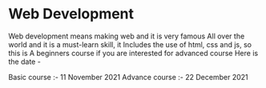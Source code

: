 # Web Development
Web development means making web and it is very famous
All over the world and it is a must-learn skill, it
Includes the use of html, css and js, so this is
A beginners course if you are interested for advanced course
Here is the date -

Basic course :- 11 November 2021
Advance course :- 22 December 2021
